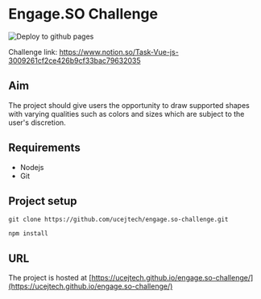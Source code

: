# Engage.SO Challenge

![Deploy to github pages](https://github.com/ucejtech/engage.so-challenge/workflows/Deploy%20to%20github%20pages/badge.svg?branch=main)

Challenge link:
https://www.notion.so/Task-Vue-js-3009261cf2ce426b9cf33bac79632035

## Aim

The project should give users the opportunity to draw supported shapes with varying qualities such as colors and sizes which are subject to the user's discretion.

## Requirements

- Nodejs
- Git

## Project setup

```
git clone https://github.com/ucejtech/engage.so-challenge.git

npm install
```

## URL

The project is hosted at [https://ucejtech.github.io/engage.so-challenge/](https://ucejtech.github.io/engage.so-challenge/)
